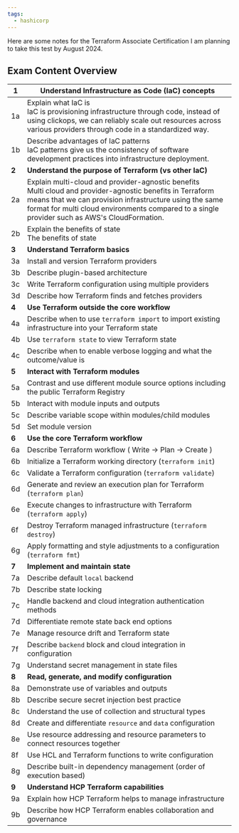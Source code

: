 ```yaml
---
tags:
  - hashicorp
---
```

Here are some notes for the Terraform Associate Certification
I am planning to take this test by August 2024. 

## Exam Content Overview

| **1** | **Understand Infrastructure as Code (IaC) concepts**                                                                                                                                                                                                                    |
| ----- | ----------------------------------------------------------------------------------------------------------------------------------------------------------------------------------------------------------------------------------------------------------------------- |
| 1a    | Explain what IaC is<br>IaC is provisioning infrastructure through code, instead of using clickops, we can reliably scale out resources across various providers through code in a standardized way.<br>                                                                 |
| 1b    | Describe advantages of IaC patterns<br>IaC patterns give us the consistency of software development practices into infrastructure deployment.                                                                                                                           |
| **2** | **Understand the purpose of Terraform (vs other IaC)**                                                                                                                                                                                                                  |
| 2a    | Explain multi-cloud and provider-agnostic benefits<br>Multi cloud and provider-agnostic benefits in Terraform means that we can provision infrastructure using the same format for multi cloud environments compared to a single provider such as AWS's CloudFormation. |
| 2b    | Explain the benefits of state<br>The benefits of state                                                                                                                                                                                                                  |
| **3** | **Understand Terraform basics**                                                                                                                                                                                                                                         |
| 3a    | Install and version Terraform providers                                                                                                                                                                                                                                 |
| 3b    | Describe plugin-based architecture                                                                                                                                                                                                                                      |
| 3c    | Write Terraform configuration using multiple providers                                                                                                                                                                                                                  |
| 3d    | Describe how Terraform finds and fetches providers                                                                                                                                                                                                                      |
| **4** | **Use Terraform outside the core workflow**                                                                                                                                                                                                                             |
| 4a    | Describe when to use `terraform import` to import existing infrastructure into your Terraform state                                                                                                                                                                     |
| 4b    | Use `terraform state` to view Terraform state                                                                                                                                                                                                                           |
| 4c    | Describe when to enable verbose logging and what the outcome/value is                                                                                                                                                                                                   |
| **5** | **Interact with Terraform modules**                                                                                                                                                                                                                                     |
| 5a    | Contrast and use different module source options including the public Terraform Registry                                                                                                                                                                                |
| 5b    | Interact with module inputs and outputs                                                                                                                                                                                                                                 |
| 5c    | Describe variable scope within modules/child modules                                                                                                                                                                                                                    |
| 5d    | Set module version                                                                                                                                                                                                                                                      |
| **6** | **Use the core Terraform workflow**                                                                                                                                                                                                                                     |
| 6a    | Describe Terraform workflow ( Write -> Plan -> Create )                                                                                                                                                                                                                 |
| 6b    | Initialize a Terraform working directory (`terraform init`)                                                                                                                                                                                                             |
| 6c    | Validate a Terraform configuration (`terraform validate`)                                                                                                                                                                                                               |
| 6d    | Generate and review an execution plan for Terraform (`terraform plan`)                                                                                                                                                                                                  |
| 6e    | Execute changes to infrastructure with Terraform (`terraform apply`)                                                                                                                                                                                                    |
| 6f    | Destroy Terraform managed infrastructure (`terraform destroy`)                                                                                                                                                                                                          |
| 6g    | Apply formatting and style adjustments to a configuration (`terraform fmt`)                                                                                                                                                                                             |
| **7** | **Implement and maintain state**                                                                                                                                                                                                                                        |
| 7a    | Describe default `local` backend                                                                                                                                                                                                                                        |
| 7b    | Describe state locking                                                                                                                                                                                                                                                  |
| 7c    | Handle backend and cloud integration authentication methods                                                                                                                                                                                                             |
| 7d    | Differentiate remote state back end options                                                                                                                                                                                                                             |
| 7e    | Manage resource drift and Terraform state                                                                                                                                                                                                                               |
| 7f    | Describe `backend` block and cloud integration in configuration                                                                                                                                                                                                         |
| 7g    | Understand secret management in state files                                                                                                                                                                                                                             |
| **8** | **Read, generate, and modify configuration**                                                                                                                                                                                                                            |
| 8a    | Demonstrate use of variables and outputs                                                                                                                                                                                                                                |
| 8b    | Describe secure secret injection best practice                                                                                                                                                                                                                          |
| 8c    | Understand the use of collection and structural types                                                                                                                                                                                                                   |
| 8d    | Create and differentiate `resource` and `data` configuration                                                                                                                                                                                                            |
| 8e    | Use resource addressing and resource parameters to connect resources together                                                                                                                                                                                           |
| 8f    | Use HCL and Terraform functions to write configuration                                                                                                                                                                                                                  |
| 8g    | Describe built-in dependency management (order of execution based)                                                                                                                                                                                                      |
| **9** | **Understand HCP Terraform capabilities**                                                                                                                                                                                                                               |
| 9a    | Explain how HCP Terraform helps to manage infrastructure                                                                                                                                                                                                                |
| 9b    | Describe how HCP Terraform enables collaboration and governance                                                                                                                                                                                                         |
